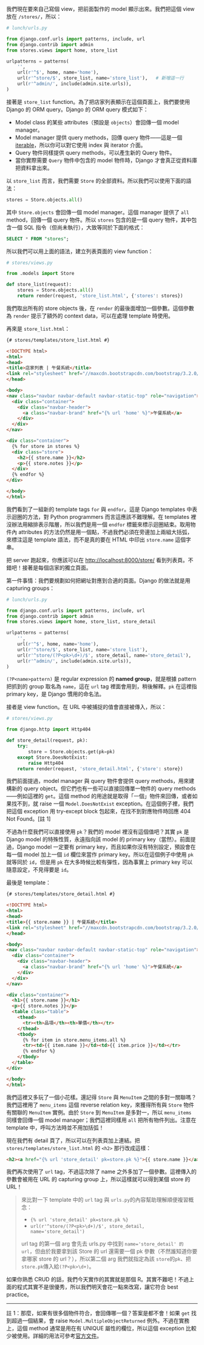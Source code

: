 我們現在要來自己寫個 view，把前面製作的 model 顯示出來。我們把這個 view 放在 `/stores/`，所以：

```python
# lunch/urls.py

from django.conf.urls import patterns, include, url
from django.contrib import admin
from stores.views import home, store_list

urlpatterns = patterns(
    '',
    url(r'^$', home, name='home'),
    url(r'^store/$', store_list, name='store_list'),   # 新增這一行
    url(r'^admin/', include(admin.site.urls)),
)
```

接著是 `store_list` function。為了把店家列表顯示在這個頁面上，我們要使用 Django 的 ORM query。Django 的 ORM query 模式如下：

* Model class 的某些 attributes（預設是 `objects`）會回傳一個 model manager。
* Model manager 提供 query methods，回傳 query 物件——這是一個 [iterable](https://docs.python.org/2/glossary.html#term-iterable)，所以你可以對它使用 index 與 iterator 介面。
* Query 物件同樣提供 query methods，可以產生新的 Query 物件。
* 當你實際需要 `Query` 物件中包含的 model 物件時，Django 才會真正從資料庫把資料拿出來。

以 `store_list` 而言，我們需要 `Store` 的全部資料。所以我們可以使用下面的語法：

```python
stores = Store.objects.all()
```

其中 `Store.objects` 會回傳一個 model manager。這個 manager 提供了 `all` method，回傳一個 query 物件。所以 `stores` 包含的是一個 query 物件，其中包含一個 SQL 指令（但尚未執行），大致等同於下面的格式：

```sql
SELECT * FROM "stores";
```

所以我們可以用上面的語法，建立列表頁面的 view function：

```python
# stores/views.py

from .models import Store

def store_list(request):
    stores = Store.objects.all()
    return render(request, 'store_list.html', {'stores': stores})
```

我們取出所有的 store objects 後，在 `render` 的最後面增加一個參數。這個參數為 `render` 提示了額外的 context data，可以在處理 template 時使用。

再來是 `store_list.html`：

```html
{# stores/templates/store_list.html #}

<!DOCTYPE html>
<html>
<head>
<title>店家列表 | 午餐系統</title>
<link rel="stylesheet" href="//maxcdn.bootstrapcdn.com/bootstrap/3.2.0/css/bootstrap.min.css">
</head>

<body>
<nav class="navbar navbar-default navbar-static-top" role="navigation">
  <div class="container">
    <div class="navbar-header">
      <a class="navbar-brand" href="{% url 'home' %}">午餐系統</a>
    </div>
  </div>
</nav>

<div class="container">
  {% for store in stores %}
  <div class="store">
    <h2>{{ store.name }}</h2>
    <p>{{ store.notes }}</p>
  </div>
  {% endfor %}
</div>

</body>
</html>
```

我們看到了一組新的 template tags `for` 與 `endfor`。這是 Django templates 中表示迴圈的方法，對 Python programmers 而言這應該不難理解。在 templates 裡沒辦法用縮排表示階層，所以我們是用一個 `endfor` 標籤來標示迴圈結束。取用物件內 attributes 的方法仍然是用一個點，不過我們必須在旁邊加上兩組大括弧，來標注這是 template 語法，而不是真的要在 HTML 中印出 `store.name` 這個字串。

把 server 跑起來，你應該可以在 <http://localhost:8000/store/> 看到列表頁。不錯吧！接著是每個店家的獨立頁面。

第一件事情：我們要規劃如何把網址對應到合適的頁面。Django 的做法就是用 capturing groups：

```python
# lunch/urls.py

from django.conf.urls import patterns, include, url
from django.contrib import admin
from stores.views import home, store_list, store_detail

urlpatterns = patterns(
    '',
    url(r'^$', home, name='home'),
    url(r'^store/$', store_list, name='store_list'),
    url(r'^store/(?P<pk>\d+)/$', store_detail, name='store_detail'),    # 新增這行
    url(r'^admin/', include(admin.site.urls)),
)
```

`(?P<name>pattern)` 是 regular expression 的 **named group**，就是根據 pattern 把抓到的 group 取名為 `name`，這在 `url` tag 裡面會用到，稍後解釋。`pk` 在這裡指 primary key，是 Django 慣用的命名法。

接者是 view function。在 URL 中被捕捉的值會直接被傳入，所以：

```python
# stores/views.py

from django.http import Http404

def store_detail(request, pk):
    try:
        store = Store.objects.get(pk=pk)
    except Store.DoesNotExist:
        raise Http404
    return render(request, 'store_detail.html', {'store': store})
```

我們前面提過，model manager 與 query 物件會提供 query methods，用來建構新的 query object。但它們也有一些可以直接回傳單一物件的 query methods——例如這裡的 `get`。這個 method 的用途就是取得「一個」物件來回傳，或者如果找不到，就 raise 一個 `Model.DoesNotExist` exception。在這個例子裡，我們把這個 exception 用 try-except block 包起來，在找不到對應物件時回應 404 Not Found。[註 1]

不過為什麼我們可以直接使用 `pk`？我們的 model 裡沒有這個值吧？其實 `pk` 是 Django model 的特殊性質，永遠指向該 model 的 primary key（當然）。前面提過，Django model 一定要有 primary key，而且如果你沒有特別設定，預設會在每一個 model 加上一個 `id` 欄位來當作 primary key。所以在這個例子中使用 `pk` 就等同於 `id`，但是用 `pk` 在大多時候比較有彈性，因為事實上 primary key 可以隨意設定，不見得要是 `id`。

最後是 template：

```html
{# stores/templates/store_detail.html #}

<!DOCTYPE html>
<html>
<head>
<title>{{ store.name }} | 午餐系統</title>
<link rel="stylesheet" href="//maxcdn.bootstrapcdn.com/bootstrap/3.2.0/css/bootstrap.min.css">
</head>

<body>
<nav class="navbar navbar-default navbar-static-top" role="navigation">
  <div class="container">
    <div class="navbar-header">
      <a class="navbar-brand" href="{% url 'home' %}">午餐系統</a>
    </div>
  </div>
</nav>

<div class="container">
  <h1>{{ store.name }}</h1>
  <p>{{ store.notes }}</p>
  <table class="table">
    <thead>
      <tr><th>品項</th><th>單價</th></tr>
    </thead>
    <tbody>
      {% for item in store.menu_items.all %}
      <tr><td>{{ item.name }}</td><td>{{ item.price }}</td></tr>
      {% endfor %}
    </tbody>
  </table>
</div>

</body>
</html>
```

我們這裡又多玩了一個小花樣。還記得 `Store` 與 `MenuItem` 之間的多對一關聯嗎？我們這裡用了 `menu_items` 這個 reverse relation key，來獲得所有與 `Store` 物件有關聯的 `MenuItem` 實例。由於 `Store` 到 `MenuItem` 是多對一，所以 `menu_items` 同樣會回傳一個 model manager；我們這裡同樣用 `all` 把所有物件列出。注意在 template 中，呼叫方法時並不用加括弧！

現在我們有 detail 頁了，所以可以在列表頁加上連結。把 `stores/templates/store_list.html` 的 `<h2>` 那行改成這樣：

```html
<h2><a href="{% url 'store_detail' pk=store.pk %}">{{ store.name }}</a></h2>
```

我們再次使用了 `url` tag，不過這次除了 name 之外多加了一個參數。這裡傳入的參數會被用在 URL 的 capturing group 上，所以這樣就可以得到某個 store 的 URL！

> 來比對一下 template 中的 `url` tag 與 `urls.py`的內容幫助理解順便複習概念：
> - `{% url 'store_detail' pk=store.pk %}`
> - `url(r'^store/(?P<pk>\d+)/$', store_detail, name='store_detail')`
>
> url tag 的第一個 arg 會先去 urls.py 中找到 `name='store_detail' 的 url`，但由於我要拿到該 Store 的 url 還需要一個 pk 參數（不然誰知道你要拿哪家 store 的 url？），所以第二個 arg 我們就指定為該 `store`的`pk`、把`store.pk`傳入給`(?P<pk>\d+)`。

如果你熟悉 CRUD 的話，我們今天實作的其實就是那個 R。其實不難吧！不過上面的程式其實不是很優秀，所以我們明天會花一點來改寫，讓它符合 best practice。


---

註 1：那麼，如果有很多個物件符合，會回傳哪一個？答案是都不會！如果 `get` 找到超過一個結果，會 raise `Model.MultipleObjectReturned` 例外。不過在實務上，這個 method 通常是用在有 UNIQUE 屬性的欄位，所以這個 exception 比較少被使用。詳細的用法可參考[官方文件](https://docs.djangoproject.com/en/dev/ref/models/querysets/#django.db.models.query.QuerySet.get)。
